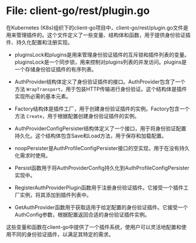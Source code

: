 # File: client-go/rest/plugin.go

在Kubernetes (K8s)组织下的client-go项目中，client-go/rest/plugin.go文件是用来管理插件的。这个文件定义了一些变量、结构体和函数，用于提供身份验证插件、持久化配置和注册实现。

- pluginsLock和plugins是用来管理身份验证插件的互斥锁和插件列表的变量。pluginsLock是一个同步锁，用来控制对plugins列表的并发访问。plugins是一个存储身份验证插件的有序列表。

- AuthProvider结构体定义了身份验证插件的接口。AuthProvider包含了一个方法 `WrapTransport`，用于包装HTTP传输进行身份验证。这个结构体是插件实现所必需的基本元素。

- Factory结构体是插件工厂，用于创建身份验证插件的实例。Factory包含一个方法 `Create`，用于根据配置创建身份验证插件的实例。

- AuthProviderConfigPersister结构体定义了一个接口，用于将身份验证配置持久化。这个结构体包含Save和Load方法，用于保存和加载配置。

- noopPersister是AuthProfileConfigPersister接口的空实现，用于在没有持久化需求时使用。

- Persist函数用于将AuthProviderConfig持久化到AuthProfileConfigPersister实现中。

- RegisterAuthProviderPlugin函数用于注册身份验证插件。它接受一个插件工厂实例，将其添加到插件列表中。

- GetAuthProvider函数用于获取适用于给定配置的身份验证插件。它接受一个AuthConfig参数，根据配置返回合适的身份验证插件实例。

这些变量和函数在client-go中提供了一个插件系统，使用户可以灵活地配置和使用不同的身份验证插件，以满足其特定的需求。

